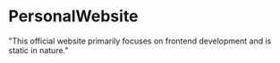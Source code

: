 # PersonalWebsite
"This official website primarily focuses on frontend development and is static in nature."



